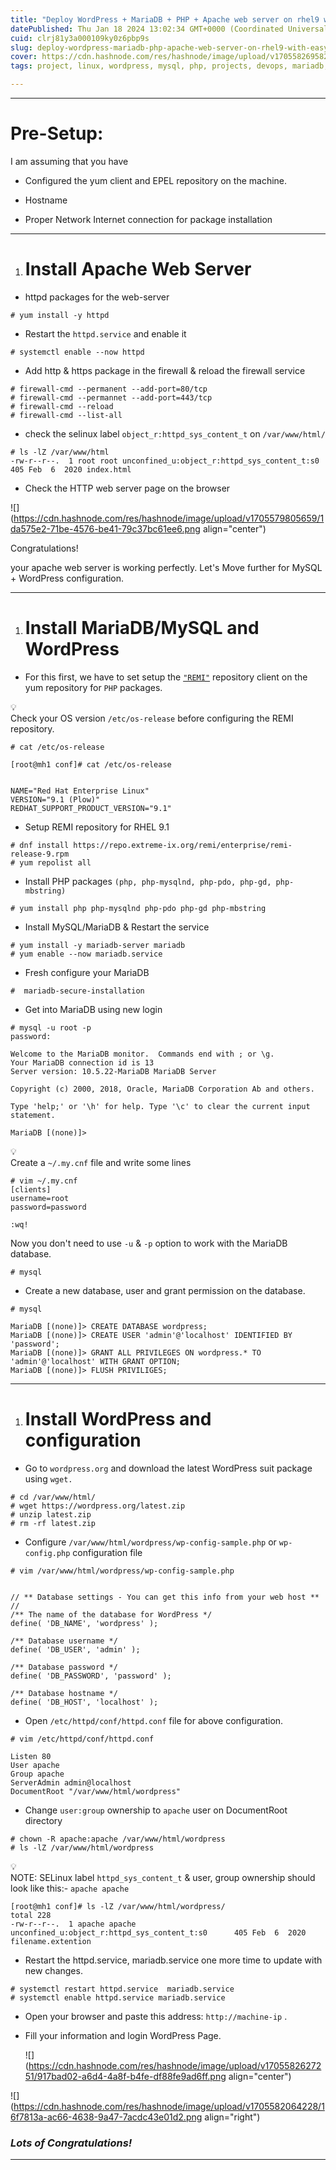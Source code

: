 ```yaml
---
title: "Deploy WordPress + MariaDB + PHP + Apache web server on rhel9 with easy steps"
datePublished: Thu Jan 18 2024 13:02:34 GMT+0000 (Coordinated Universal Time)
cuid: clrj81y3a000109ky0z6pbp9s
slug: deploy-wordpress-mariadb-php-apache-web-server-on-rhel9-with-easy-steps
cover: https://cdn.hashnode.com/res/hashnode/image/upload/v1705582695822/5d770ccd-ba82-4f40-bf87-04e55614634d.png
tags: project, linux, wordpress, mysql, php, projects, devops, mariadb, linux-for-beginners, linux-basics, linux-server, rocky-linux, rhel9, step-by-step, rakamodify

---
```


---

# Pre-Setup:

I am assuming that you have

* Configured the yum client and EPEL repository on the machine.
    
* Hostname
    
* Proper Network Internet connection for package installation
    

---

1. # Install Apache Web Server
    

* httpd packages for the web-server
    

```plaintext
# yum install -y httpd
```

* Restart the `httpd.service` and enable it
    

```plaintext
# systemctl enable --now httpd
```

* Add http & https package in the firewall & reload the firewall service
    

```plaintext
# firewall-cmd --permanent --add-port=80/tcp
# firewall-cmd --permannet --add-port=443/tcp
# firewall-cmd --reload
# firewall-cmd --list-all
```

* check the selinux label `object_r:httpd_sys_content_t` on `/var/www/html/`
    

```plaintext
# ls -lZ /var/www/html
-rw-r--r--.  1 root root unconfined_u:object_r:httpd_sys_content_t:s0      405 Feb  6  2020 index.html 
```

* Check the HTTP web server page on the browser
    

![](https://cdn.hashnode.com/res/hashnode/image/upload/v1705579805659/1da575e2-71be-4576-be41-79c37bc61ee6.png align="center")

Congratulations!

your apache web server is working perfectly. Let's Move further for MySQL + WordPress configuration.

---

1. # Install MariaDB/MySQL and WordPress
    

* For this first, we have to set setup the [`"REMI"`](https://repo.extreme-ix.org/remi/) repository client on the yum repository for `PHP` packages.
    

<div data-node-type="callout">
<div data-node-type="callout-emoji">💡</div>
<div data-node-type="callout-text">Check your OS version <code>/etc/os-release</code> before configuring the REMI repository.</div>
</div>

```plaintext
# cat /etc/os-release

[root@mh1 conf]# cat /etc/os-release


NAME="Red Hat Enterprise Linux"
VERSION="9.1 (Plow)"
REDHAT_SUPPORT_PRODUCT_VERSION="9.1"
```

* Setup REMI repository for RHEL 9.1
    

```plaintext
# dnf install https://repo.extreme-ix.org/remi/enterprise/remi-release-9.rpm
# yum repolist all
```

* Install PHP packages `(php, php-mysqlnd, php-pdo, php-gd, php-mbstring)`
    

```plaintext
# yum install php php-mysqlnd php-pdo php-gd php-mbstring
```

* Install MySQL/MariaDB & Restart the service
    

```plaintext
# yum install -y mariadb-server mariadb
# yum enable --now mariadb.service
```

* Fresh configure your MariaDB
    

```plaintext
#  mariadb-secure-installation
```

* Get into MariaDB using new login
    

```plaintext
# mysql -u root -p
password:

Welcome to the MariaDB monitor.  Commands end with ; or \g.
Your MariaDB connection id is 13
Server version: 10.5.22-MariaDB MariaDB Server

Copyright (c) 2000, 2018, Oracle, MariaDB Corporation Ab and others.

Type 'help;' or '\h' for help. Type '\c' to clear the current input statement.

MariaDB [(none)]>
```

<div data-node-type="callout">
<div data-node-type="callout-emoji">💡</div>
<div data-node-type="callout-text">Create a <code>~/.my.cnf</code> file and write some lines</div>
</div>

```plaintext
# vim ~/.my.cnf
[clients]
username=root
password=password

:wq!
```

Now you don't need to use `-u` & `-p` option to work with the MariaDB database.

```plaintext
# mysql
```

* Create a new database, user and grant permission on the database.
    

```plaintext
# mysql

MariaDB [(none)]> CREATE DATABASE wordpress;
MariaDB [(none)]> CREATE USER 'admin'@'localhost' IDENTIFIED BY 'password';     
MariaDB [(none)]> GRANT ALL PRIVILEGES ON wordpress.* TO 'admin'@'localhost' WITH GRANT OPTION;
MariaDB [(none)]> FLUSH PRIVILIGES;
```

---

1. # Install WordPress and configuration
    

* Go to `wordpress.org` and download the latest WordPress suit package using `wget.`
    

```plaintext
# cd /var/www/html/
# wget https://wordpress.org/latest.zip
# unzip latest.zip
# rm -rf latest.zip
```

* Configure `/var/www/html/wordpress/wp-config-sample.php` or `wp-config.php` configuration file
    

```plaintext
# vim /var/www/html/wordpress/wp-config-sample.php


// ** Database settings - You can get this info from your web host ** //
/** The name of the database for WordPress */
define( 'DB_NAME', 'wordpress' );

/** Database username */
define( 'DB_USER', 'admin' );

/** Database password */
define( 'DB_PASSWORD', 'password' );

/** Database hostname */
define( 'DB_HOST', 'localhost' );
```

* Open `/etc/httpd/conf/httpd.conf` file for above configuration.
    

```plaintext
# vim /etc/httpd/conf/httpd.conf

Listen 80
User apache
Group apache
ServerAdmin admin@localhost
DocumentRoot "/var/www/html/wordpress"
```

* Change `user:group` ownership to `apache` user on DocumentRoot directory
    

```plaintext
# chown -R apache:apache /var/www/html/wordpress
# ls -lZ /var/www/html/wordpress
```

<div data-node-type="callout">
<div data-node-type="callout-emoji">💡</div>
<div data-node-type="callout-text">NOTE: SELinux label <code>httpd_sys_content_t</code> &amp; user, group ownership should look like this:- <code>apache apache</code></div>
</div>

```plaintext
[root@mh1 conf]# ls -lZ /var/www/html/wordpress/
total 228
-rw-r--r--.  1 apache apache unconfined_u:object_r:httpd_sys_content_t:s0      405 Feb  6  2020 filename.extention  
```

* Restart the httpd.service, mariadb.service one more time to update with new changes.
    

```plaintext
# systemctl restart httpd.service  mariadb.service
# systemctl enable httpd.service mariadb.service
```

* Open your browser and paste this address: `http://machine-ip` .
    
* Fill your information and login WordPress Page.
    
    ![](https://cdn.hashnode.com/res/hashnode/image/upload/v1705582627251/917bad02-a6d4-4a8f-b4fe-df88fe9ad6ff.png align="center")
    

![](https://cdn.hashnode.com/res/hashnode/image/upload/v1705582064228/16f7813a-ac66-4638-9a47-7acdc43e01d2.png align="right")

### *Lots of Congratulations!*

---